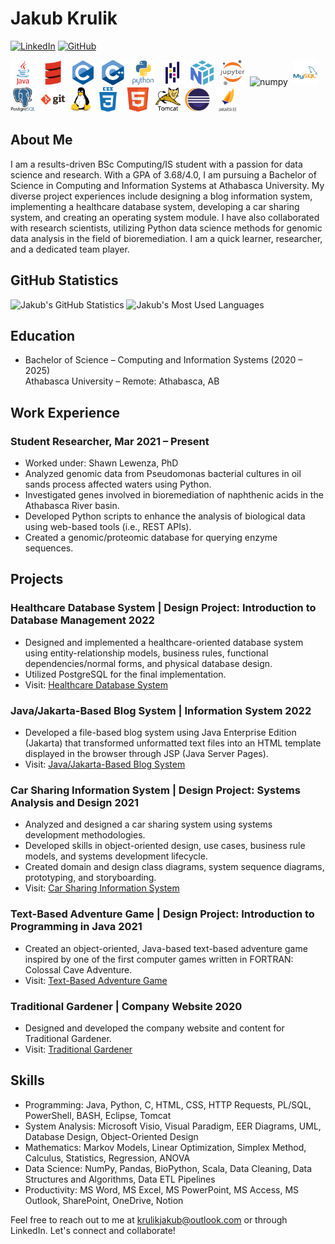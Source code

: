 # Jakub Krulik

[![LinkedIn](https://img.shields.io/badge/LinkedIn-jakub--k--0-blue)](https://www.linkedin.com/in/jakub-k-0/)
[![GitHub](https://img.shields.io/badge/GitHub-Krulik00Jakub-darkgreen)](https://github.com/Krulik00Jakub)
<div align="left">
  <img src="https://github.com/devicons/devicon/blob/master/icons/java/java-original-wordmark.svg" title="Java" alt="Java" width="40" height="40"/>&nbsp;
  <img src="https://github.com/devicons/devicon/blob/master/icons/scala/scala-original.svg" title="Java" alt="Java" width="40" height="40"/>&nbsp;
  <img src="https://github.com/devicons/devicon/blob/master/icons/c/c-original.svg" title="C" alt="C" width="40" height="40"/>&nbsp;
  <img src="https://github.com/devicons/devicon/blob/master/icons/cplusplus/cplusplus-original.svg" title="C" alt="C" width="40" height="40"/>&nbsp;
  <img src="https://github.com/devicons/devicon/blob/master/icons/python/python-original-wordmark.svg" title="python" alt="python" width="40" height="40"/>&nbsp;
  <img src="https://github.com/devicons/devicon/blob/master/icons/pandas/pandas-original.svg" title="pandas" alt="pandas" width="40" height="40"/>&nbsp;
  <img src="https://github.com/devicons/devicon/blob/master/icons/numpy/numpy-original.svg" title="numpy" alt="numpy" width="40" height="40"/>&nbsp;
  <img src="https://github.com/devicons/devicon/blob/master/icons/jupyter/jupyter-original-wordmark.svg" title="numpy" alt="numpy" width="40" height="40"/>&nbsp;
  <img src="https://biopython.org/assets/images/biopython_logo_s.png" title="numpy" alt="numpy" width="40" height="40"/>&nbsp;
  <img src="https://github.com/devicons/devicon/blob/master/icons/mysql/mysql-original-wordmark.svg" title="MySQL"  alt="MySQL" width="40" height="40"/>&nbsp;
  <img src="https://github.com/devicons/devicon/blob/master/icons/postgresql/postgresql-original-wordmark.svg" title="Postgres" alt="PostgreSQL" width="40" height="40"/>&nbsp;
  <img src="https://github.com/devicons/devicon/blob/master/icons/git/git-original-wordmark.svg" title="Git" **alt="Git" width="40" height="40"/>
  <img src="https://github.com/devicons/devicon/blob/master/icons/linux/linux-original.svg" title="linux" **alt="linux" width="40" height="40"/>
  <img src="https://github.com/devicons/devicon/blob/master/icons/css3/css3-plain-wordmark.svg"  title="CSS3" alt="CSS" width="40" height="40"/>&nbsp;
  <img src="https://github.com/devicons/devicon/blob/master/icons/html5/html5-original.svg" title="HTML5" alt="HTML" width="40" height="40"/>&nbsp;
  <img src="https://github.com/devicons/devicon/blob/master/icons/tomcat/tomcat-original-wordmark.svg" title="HTML5" alt="HTML" width="40" height="40"/>&nbsp;
  <img src="https://github.com/Krulik00Jakub/Images/blob/main/Eclipse2014_RGB.png" title="HTML5" alt="HTML" width="40" height="40"/>&nbsp;
  <img src="https://github.com/Krulik00Jakub/Images/blob/main/jakarta_ee_logo_schooner_color_stacked_default.png" title="HTML5" alt="HTML" width="40" height="40"/>&nbsp;
</div>

## About Me

I am a results-driven BSc Computing/IS student with a passion for data science and research. With a GPA of 3.68/4.0, I am pursuing a Bachelor of Science in Computing and Information Systems at Athabasca University. My diverse project experiences include designing a blog information system, implementing a healthcare database system, developing a car sharing system, and creating an operating system module. I have also collaborated with research scientists, utilizing Python data science methods for genomic data analysis in the field of bioremediation. I am a quick learner, researcher, and a dedicated team player.

## GitHub Statistics

![Jakub's GitHub Statistics](http://github-readme-streak-stats.herokuapp.com?user=Krulik00Jakub&theme=dark&background=000000) ![Jakub's Most Used Languages](https://github-readme-stats.vercel.app/api/top-langs/?username=Krulik00Jakub&layout=compact&theme=vision-friendly-dark)

## Education

- Bachelor of Science – Computing and Information Systems (2020 – 2025)  
  Athabasca University – Remote: Athabasca, AB

## Work Experience

### Student Researcher, Mar 2021 – Present
- Worked under: Shawn Lewenza, PhD
- Analyzed genomic data from Pseudomonas bacterial cultures in oil sands process affected waters using Python.
- Investigated genes involved in bioremediation of naphthenic acids in the Athabasca River basin.
- Developed Python scripts to enhance the analysis of biological data using web-based tools (i.e., REST APIs).
- Created a genomic/proteomic database for querying enzyme sequences.

## Projects

### Healthcare Database System | Design Project: Introduction to Database Management 2022
- Designed and implemented a healthcare-oriented database system using entity-relationship models, business rules, functional dependencies/normal forms, and physical database design.
- Utilized PostgreSQL for the final implementation.
- Visit: [Healthcare Database System](https://github.com/Krulik00Jakub/Healthcare-Database-System)

### Java/Jakarta-Based Blog System | Information System 2022
- Developed a file-based blog system using Java Enterprise Edition (Jakarta) that transformed unformatted text files into an HTML template displayed in the browser through JSP (Java Server Pages).
- Visit: [Java/Jakarta-Based Blog System](https://github.com/Krulik00Jakub/ResponsiveBlog)

### Car Sharing Information System | Design Project: Systems Analysis and Design 2021
- Analyzed and designed a car sharing system using systems development methodologies.
- Developed skills in object-oriented design, use cases, business rule models, and systems development lifecycle.
- Created domain and design class diagrams, system sequence diagrams, prototyping, and storyboarding.
- Visit: [Car Sharing Information System](https://github.com/Krulik00Jakub/car-sharing)

### Text-Based Adventure Game | Design Project: Introduction to Programming in Java 2021
- Created an object-oriented, Java-based text-based adventure game inspired by one of the first computer games written in FORTRAN: Colossal Cave Adventure.
- Visit: [Text-Based Adventure Game](https://github.com/Krulik00Jakub/text-based-adventure-game)

### Traditional Gardener | Company Website 2020
- Designed and developed the company website and content for Traditional Gardener.
- Visit: [Traditional Gardener](https://traditionalgardener.com/)


## Skills

- Programming: Java, Python, C, HTML, CSS, HTTP Requests, PL/SQL, PowerShell, BASH, Eclipse, Tomcat
- System Analysis: Microsoft Visio, Visual Paradigm, EER Diagrams, UML, Database Design, Object-Oriented Design
- Mathematics: Markov Models, Linear Optimization, Simplex Method, Calculus, Statistics, Regression, ANOVA
- Data Science: NumPy, Pandas, BioPython, Scala, Data Cleaning, Data Structures and Algorithms, Data ETL Pipelines
- Productivity: MS Word, MS Excel, MS PowerPoint, MS Access, MS Outlook, SharePoint, OneDrive, Notion

Feel free to reach out to me at krulikjakub@outlook.com or through LinkedIn. Let's connect and collaborate!
